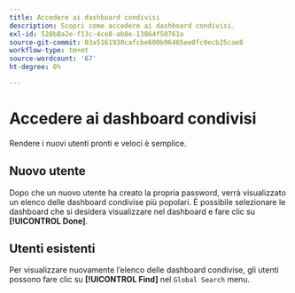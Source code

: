 ```yaml
---
title: Accedere ai dashboard condivisi
description: Scopri come accedere ai dashboard condivisi.
exl-id: 528b8a2e-f13c-4ce8-ab8e-13864f50761a
source-git-commit: 03a5161930cafcbe600b96465ee0fc0ecb25cae8
workflow-type: tm+mt
source-wordcount: '67'
ht-degree: 0%

---
```


# Accedere ai dashboard condivisi

Rendere i nuovi utenti pronti e veloci è semplice.

## Nuovo utente

Dopo che un nuovo utente ha creato la propria password, verrà visualizzato un elenco delle dashboard condivise più popolari. È possibile selezionare le dashboard che si desidera visualizzare nel dashboard e fare clic su **[!UICONTROL Done]**.

## Utenti esistenti

Per visualizzare nuovamente l’elenco delle dashboard condivise, gli utenti possono fare clic su **[!UICONTROL Find]** nel `Global Search` menu.

